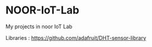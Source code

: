 # NOOR-IoT-Lab
My projects in noor IoT Lab

Libraries : https://github.com/adafruit/DHT-sensor-library
